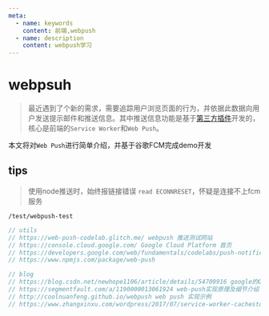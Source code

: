 ```yaml
---
meta:
  - name: keywords
    content: 前端,webpush
  - name: description
    content: webpush学习
---
```


# webpsuh

> 最近遇到了个新的需求，需要追踪用户浏览页面的行为，并依据此数据向用户发送提示邮件和推送信息。其中推送信息功能是基于[第三方插件](https://www.pushengage.com/)开发的，核心是前端的`Service Worker`和`Web Push`。

本文将对`Web Push`进行简单介绍，并基于谷歌FCM完成demo开发


## tips

> 使用node推送时，始终报链接错误 `read ECONNRESET`，怀疑是连接不上fcm服务

`/test/webpush-test`

```js
// utils
// https://web-push-codelab.glitch.me/ webpush 推送测试网站
// https://console.cloud.google.com/ Google Cloud Platform 首页
// https://developers.google.com/web/fundamentals/codelabs/push-notifications/?hl=zh-cn#%E5%A7%8B%E7%BB%88%E6%9B%B4%E6%96%B0%E6%9C%8D%E5%8A%A1%E5%B7%A5%E4%BD%9C%E7%BA%BF%E7%A8%8B 向网络应用添加推送通知
// https://www.npmjs.com/package/web-push

// blog
// https://blog.csdn.net/newhope1106/article/details/54709916 google的GCM推送使用简介
// https://segmentfault.com/a/1190000013061924 web-push实现原理及细节介绍
// http://coolnuanfeng.github.io/webpush web push 实现示例
// https://www.zhangxinxu.com/wordpress/2017/07/service-worker-cachestorage-offline-develop/ 借助Service Worker和cacheStorage缓存及离线开发
```
